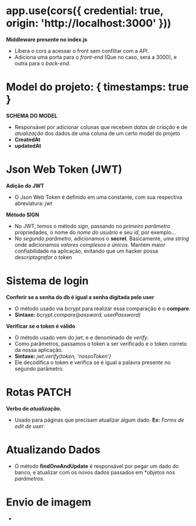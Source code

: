 # app.use(cors({ credential: true, origin: 'http://localhost:3000' }))
  
  **Middleware presente no index.js**

  - Libera o cors a acessar o front sem conflitar com a API.
  - Adiciona uma porta para o *front-end* (Que no caso, será a 3000), e outra para o *back-end*.

# Model do projeto: { timestamps: true }

  **SCHEMA DO MODEL**

  - Responsável por adicionar colunas que recebem *datas de criação* e de *atualização* dos dados de uma coluna de um certo model do projeto
  - **CreatedAt**
  - **updatedAt**

# Json Web Token (JWT)

  **Adição do JWT**

  - O Json Web Token é definido em uma constante, com sua respectiva abreviatura: *jwt*

  **Método SIGN**

  - No JWT, temos o método *sign*, passando no *primeiro parâmetro* propriedades, o nome do *nome do usuário* e seu *id*, por exemplo...
  - No *segundo parâmetro*, adicionamos o **secret**. Basicamente, uma *string* onde adicionamos *valores complexos e únicos*. Mantem maior confiabilidade na aplicação, evitando que um hacker possa *descriptografar* o token

# Sistema de login 

  **Conferir se a senha do db é igual a senha digitada pelo user**

  - O método usado via *bcrypt* para realizar essa comparação é o **compare**.
  - **Sintaxe:** *bcrypt.compare(password, userPassword)*
  
  **Verificar se o token é válido**

  - O método usado vem do *jwt*, e e denominado de *verify*.
  - Como parâmetros, passamos o token a ser verificado e o token correto da nossa aplicação.
  - **Sintaxe:** *jwt.verify(token, 'nossoToken')*
  - Ele decodifica o token e verifica se é igual a palavra presente no segundo parâmetro.

# Rotas PATCH

  **Verbo de *atualização*.**

  - Usado para páginas que precisam atualizar algum dado. **Ex:** *Forms de edit de user*.

# Atualizando Dados

  - O método **findOneAndUpdate** é responsável por pegar um dado do banco, e atualizar com os novos dados passados em **objetos nos parâmetros*.

# Envio de imagem

  - 
